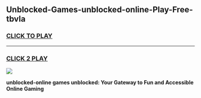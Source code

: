 
## Unblocked-Games-unblocked-online-Play-Free-tbvla
<h3>
<a href="https://premium76.site?title=unblocked-online&ref=21A">CLICK TO PLAY</a></h3>
<hr>

<h3>
<a href="https://premium76.site?title=unblocked-online&ref=21A">CLICK 2 PLAY</a>
  
</h3>

<a href="https://premium76.site?title=unblocked-online&ref=21A"><img src="https://clearcache.store/games.png"></a>


**unblocked-online games unblocked: Your Gateway to Fun and Accessible Online Gaming**
